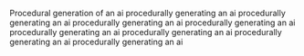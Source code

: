 
Procedural generation of an ai procedurally generating an ai procedurally generating an ai procedurally generating an ai procedurally generating an ai procedurally generating an ai procedurally generating an ai procedurally generating an ai procedurally generating an ai
